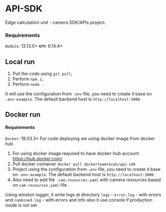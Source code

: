 # API-SDK
Edge calculation unit - camera SDK/APIs project.

### Requirements
`NodeJs`: 13.13.0+
`NPM`: 6.14.4+
## Local run
1. Pull the code using `git pull`;
2. Perform `npm i`;
3. Perform `node .`

It will use the configuration from `.env` file, you need to create it base on `.env-example`. The default backend host is `http://localhost:3000`.
## Docker run
#### Requirements
`Docker`: 19.03.3+
For code deploying we using docker image from docker hub
1. For using docker image required to have docker-hub account https://hub.docker.com/
2. Pull docker container `docker pull dockerteamrecon/api-sdk`
3. Project using the configuration from `.env` file, you need to create it base on `.env-example`. The default backend host is `http://localhost:3000`.
4. Also need to add file `.cam-resources.yaml` with camera resources  based on `cam-resources.yaml` file.

Using winston logger, it write logs at directory `logs` - 
`error.log` - with errors and `combined.log` - with errors and info
also it use console if production mode is not set
